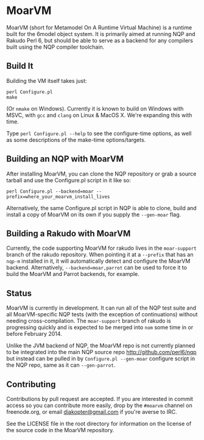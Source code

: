 # MoarVM

MoarVM (short for Metamodel On A Runtime Virtual Machine) is a runtime built
for the 6model object system. It is primarily aimed at running NQP and Rakudo
Perl 6, but should be able to serve as a backend for any compilers built using
the NQP compiler toolchain.

## Build It

Building the VM itself takes just:

    perl Configure.pl
    make

(Or `nmake` on Windows). Currently it is known to build on Windows with MSVC,
with `gcc` and `clang` on Linux & MacOS X.  We're expanding this with time.

Type `perl Configure.pl --help` to see the configure-time options, as well
as some descriptions of the make-time options/targets.

## Building an NQP with MoarVM

After installing MoarVM, you can clone the NQP repository or grab a source
tarball and use the Configure.pl script in it like so:

    perl Configure.pl --backend=moar --prefix=where_your_moarvm_install_lives

Alternatively, the same Configure.pl script in NQP is able to clone, build
and install a copy of MoarVM on its own if you supply the `--gen-moar` flag.

## Building a Rakudo with MoarVM

Currently, the code supporting MoarVM for rakudo lives in the `moar-support`
branch of the rakudo repository. When pointing it at a `--prefix` that has
an `nqp-m` installed in it, it will automatically detect and configure the
MoarVM backend. Alternatively, `--backend=moar,parrot` can be used to force
it to build the MoarVM and Parrot backends, for example.

## Status

MoarVM is currently in development. It can run all of the NQP test suite
and all MoarVM-specific NQP tests (with the exception of continuations)
without needing cross-compilation. The `moar-support` branch of rakudo is
progressing quickly and is expected to be merged into `nom` some time
in or before February 2014.

Unlike the JVM backend of NQP, the MoarVM repo is not currently planned to be
integrated into the main NQP source repo http://github.com/perl6/nqp but
instead can be pulled in by `Configure.pl --gen-moar` configure script in the
NQP repo, same as it can `--gen-parrot`.

## Contributing

Contributions by pull request are accepted. If you are interested in commit
access so you can contribute more easily, drop by the `#moarvm` channel on
freenode.org, or email diakopter@gmail.com if you're averse to IRC.

See the LICENSE file in the root directory for information on the license of
the source code in the MoarVM repository.

